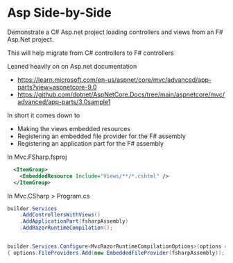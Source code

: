 # Asp Side-by-Side

Demonstrate a C# Asp.net project loading controllers and views from an F# Asp.Net project.

This will help migrate from C# controllers to F# controllers

Leaned heavily on on Asp.net documentation
- https://learn.microsoft.com/en-us/aspnet/core/mvc/advanced/app-parts?view=aspnetcore-9.0
- https://github.com/dotnet/AspNetCore.Docs/tree/main/aspnetcore/mvc/advanced/app-parts/3.0sample1



In short it comes down to 
- Making the views embedded resources
- Registering an embedded file provider for the F# assembly
- Registering an application part for the F# assembly

In Mvc.FSharp.fsproj
```xml
  <ItemGroup>
    <EmbeddedResource Include="Views/**/*.cshtml" />
  </ItemGroup>
```

In Mvc.CSharp > Program.cs

```cs
builder.Services
    .AddControllersWithViews()
    .AddApplicationPart(fsharpAssembly)
    .AddRazorRuntimeCompilation();


builder.Services.Configure<MvcRazorRuntimeCompilationOptions>(options =>
{ options.FileProviders.Add(new EmbeddedFileProvider(fsharpAssembly)); });
```
